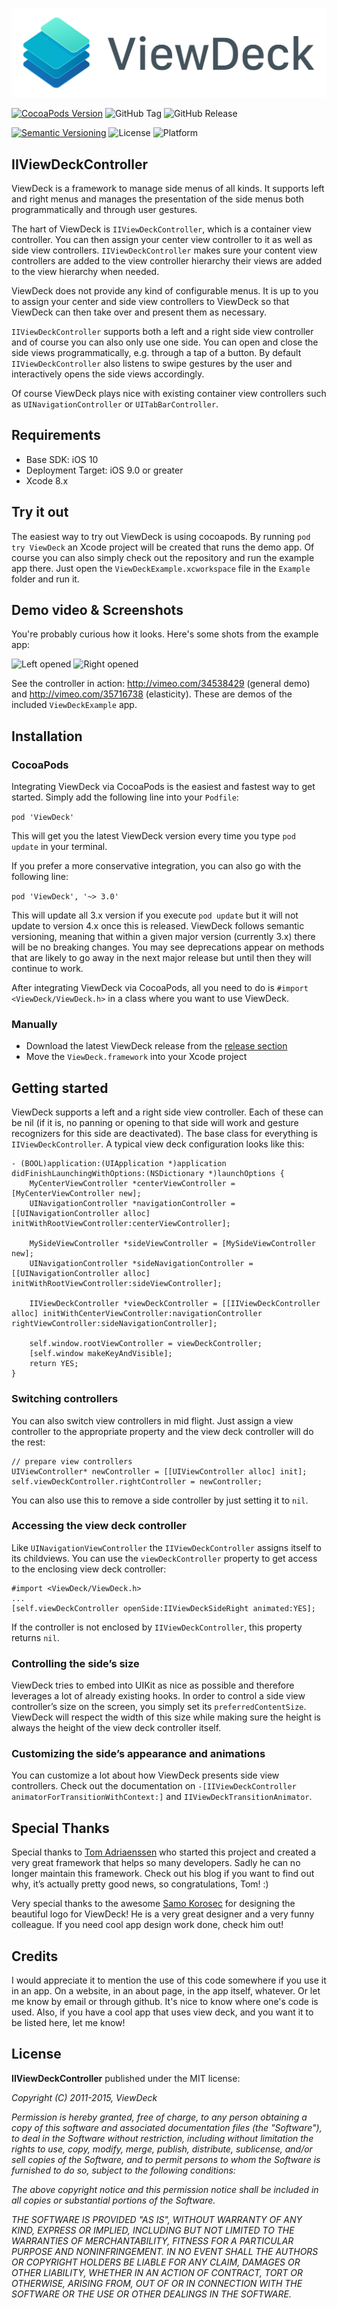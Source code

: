 ![Logo][image-1]

[![CocoaPods Version][image-2]][1]
![GitHub Tag][image-3]
![GitHub Release][image-4]

[![Semantic Versioning][image-5]][2]
![License][image-6]
![Platform][image-7]

## IIViewDeckController

ViewDeck is a framework to manage side menus of all kinds. It supports left and right menus and manages the presentation of the side menus both programmatically and through user gestures.

The hart of ViewDeck is `IIViewDeckController`, which is a container view controller. You can then assign your center view controller to it as well as side view controllers. `IIViewDeckController` makes sure your content view controllers are added to the view controller hierarchy their views are added to the view hierarchy when needed.

ViewDeck does not provide any kind of configurable menus. It is up to you to assign your center and side view controllers to ViewDeck so that ViewDeck can then take over and present them as necessary.

`IIViewDeckController` supports both a left and a right side view controller and of course you can also only use one side. You can open and close the side views programmatically, e.g. through a tap of a button. By default `IIViewDeckController` also listens to swipe gestures by the user and interactively opens the side views accordingly.

Of course ViewDeck plays nice with existing container view controllers such as `UINavigationController` or `UITabBarController`.

## Requirements

- Base SDK: iOS 10
- Deployment Target: iOS 9.0 or greater
- Xcode 8.x

## Try it out

The easiest way to try out ViewDeck is using cocoapods. By running `pod try ViewDeck` an Xcode project will be created that runs the demo app. Of course you can also simply check out the repository and run the example app there. Just open the `ViewDeckExample.xcworkspace` file in the `Example` folder and run it.

## Demo video & Screenshots

You're probably curious how it looks. Here's some shots from the example app:

![Left opened][image-8] ![Right opened][image-9]

See the controller in action: http://vimeo.com/34538429 (general demo) and http://vimeo.com/35716738 (elasticity).
These are demos of the included `ViewDeckExample` app.

## Installation

### CocoaPods

Integrating ViewDeck via CocoaPods is the easiest and fastest way to get started. Simply add the following line into your `Podfile`:

`pod 'ViewDeck'`

This will get you the latest ViewDeck version every time you type `pod update` in your terminal.

If you prefer a more conservative integration, you can also go with the following line:

`pod 'ViewDeck', '~> 3.0'`

This will update all 3.x version if you execute `pod update` but it will not update to version 4.x once this is released. ViewDeck follows semantic versioning, meaning that within a given major version (currently 3.x) there will be no breaking changes. You may see deprecations appear on methods that are likely to go away in the next major release but until then they will continue to work.

After integrating ViewDeck via CocoaPods, all you need to do is `#import <ViewDeck/ViewDeck.h>` in a class where you want to use ViewDeck.

### Manually

- Download the latest ViewDeck release from the [release section][3]
- Move the `ViewDeck.framework` into your Xcode project

## Getting started
ViewDeck supports a left and a right side view controller. Each of these can be nil (if it is, no panning or opening to that side will work and gesture recognizers for this side are deactivated). The base class for everything is `IIViewDeckController`. A typical view deck configuration looks like this:

```objc
- (BOOL)application:(UIApplication *)application didFinishLaunchingWithOptions:(NSDictionary *)launchOptions {
	MyCenterViewController *centerViewController = [MyCenterViewController new];
	UINavigationController *navigationController = [[UINavigationController alloc] initWithRootViewController:centerViewController];
	
	MySideViewController *sideViewController = [MySideViewController new];
	UINavigationController *sideNavigationController = [[UINavigationController alloc] initWithRootViewController:sideViewController];
	
	IIViewDeckController *viewDeckController = [[IIViewDeckController alloc] initWithCenterViewController:navigationController rightViewController:sideNavigationController];
	
	self.window.rootViewController = viewDeckController;
	[self.window makeKeyAndVisible];
	return YES;
}
```

### Switching controllers

You can also switch view controllers in mid flight. Just assign a view controller to the appropriate property and the view deck controller will do the rest:

	// prepare view controllers
	UIViewController* newController = [[UIViewController alloc] init];
	self.viewDeckController.rightController = newController;

You can also use this to remove a side controller by just setting it to `nil`.

### Accessing the view deck controller

Like `UINavigationViewController` the `IIViewDeckController` assigns itself to its childviews. You can use the `viewDeckController` property to get access to the enclosing view deck controller:

```objc
#import <ViewDeck/ViewDeck.h>
...
[self.viewDeckController openSide:IIViewDeckSideRight animated:YES];
```

If the controller is not enclosed by `IIViewDeckController`, this property returns `nil`.

### Controlling the side’s size

ViewDeck tries to embed into UIKit as nice as possible and therefore leverages a lot of already existing hooks. In order to control a side view controller’s size on the screen, you simply set its `preferredContentSize`. ViewDeck will respect the width of this size while making sure the height is always the height of the view deck controller itself.

### Customizing the side’s appearance and animations

You can customize a lot about how ViewDeck presents side view controllers. Check out the documentation on `-[IIViewDeckController animatorForTransitionWithContext:]` and `IIViewDeckTransitionAnimator`.

## Special Thanks

Special thanks to [Tom Adriaenssen][4] who started this project and created a very great framework that helps so many developers. Sadly he can no longer maintain this framework. Check out his blog if you want to find out why, it’s actually pretty good news, so congratulations, Tom! :)

Very special thanks to the awesome [Samo Korosec][5] for designing the beautiful logo for ViewDeck! He is a very great designer and a very funny colleague. If you need cool app design work done, check him out!

## Credits

I would appreciate it to mention the use of this code somewhere if you use it in an app. On a website, in an about page, in the app itself, whatever. Or let me know by email or through github. It's nice to know where one's code is used. Also, if you have a cool app that uses view deck, and you want it to be listed here, let me know!

## License

**IIViewDeckController** published under the MIT license:

*Copyright (C) 2011-2015, ViewDeck*

*Permission is hereby granted, free of charge, to any person obtaining a copy of*
*this software and associated documentation files (the "Software"), to deal in*
*the Software without restriction, including without limitation the rights to*
*use, copy, modify, merge, publish, distribute, sublicense, and/or sell copies*
*of the Software, and to permit persons to whom the Software is furnished to do*
*so, subject to the following conditions:*

*The above copyright notice and this permission notice shall be included in all*
*copies or substantial portions of the Software.*

*THE SOFTWARE IS PROVIDED "AS IS", WITHOUT WARRANTY OF ANY KIND, EXPRESS OR*
*IMPLIED, INCLUDING BUT NOT LIMITED TO THE WARRANTIES OF MERCHANTABILITY,*
*FITNESS FOR A PARTICULAR PURPOSE AND NONINFRINGEMENT. IN NO EVENT SHALL THE*
*AUTHORS OR COPYRIGHT HOLDERS BE LIABLE FOR ANY CLAIM, DAMAGES OR OTHER*
*LIABILITY, WHETHER IN AN ACTION OF CONTRACT, TORT OR OTHERWISE, ARISING FROM,*
*OUT OF OR IN CONNECTION WITH THE SOFTWARE OR THE USE OR OTHER DEALINGS IN THE*
*SOFTWARE.*

[1]:	https://cocoapods.org/pods/ViewDeck
[2]:	http://semver.org
[3]:	https://github.com/ViewDeck/ViewDeck/releases
[4]:	http://inferis.org/
[5]:	https://twitter.com/smoofles

[image-1]:	logo-header.png
[image-2]:	https://img.shields.io/cocoapods/v/ViewDeck.svg?style=flat-square
[image-3]:	https://img.shields.io/github/tag/ViewDeck/ViewDeck.svg?style=flat-square
[image-4]:	https://img.shields.io/github/release/ViewDeck/ViewDeck.svg?style=flat-square
[image-5]:	https://img.shields.io/badge/semantic-versioning-orange.svg?style=flat-square
[image-6]:	https://img.shields.io/cocoapods/l/AFNetworking.svg?style=flat-square
[image-7]:	https://img.shields.io/cocoapods/p/ViewDeck.svg?style=flat-square
[image-8]:	http://cl.ly/063X412a1i2U2e3f3D02/Image%202012.01.26%2023:26:55.png
[image-9]:	http://cl.ly/381S0i1c2c1Z2l2U3303/Image%202012.01.26%2023:29:31.png